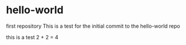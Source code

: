 # hello-world
first repository
This is a test for the initial commit to the hello-world repo

this is a test
2 + 2 = 4

